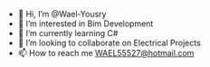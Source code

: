 - 👋 Hi, I’m @Wael-Yousry
- 👀 I’m interested in Bim Development
- 🌱 I’m currently learning C#
- 💞️ I’m looking to collaborate on Electrical Projects
- 📫 How to reach me WAEL55527@hotmail.com


<!---
Wael-Yousry/Wael-Yousry is a ✨ special ✨ repository because its `README.md` (this file) appears on your GitHub profile.
You can click the Preview link to take a look at your changes.
--->
